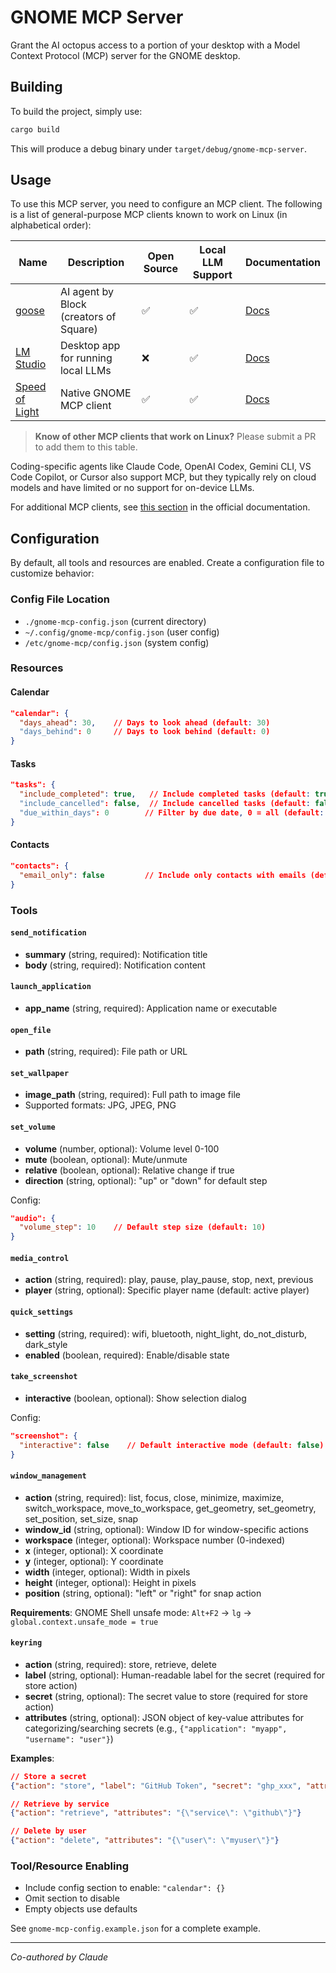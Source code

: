 # GNOME MCP Server

Grant the AI octopus access to a portion of your desktop with a Model Context Protocol (MCP) server for the GNOME desktop.

## Building

To build the project, simply use:

```bash
cargo build
```

This will produce a debug binary under `target/debug/gnome-mcp-server`.

## Usage

To use this MCP server, you need to configure an MCP client. The following is a list of general-purpose MCP clients known to work on Linux (in alphabetical order):

| Name | Description | Open Source | Local LLM Support | Documentation |
|------|-------------|-------------|-------------------|---------------|
| [goose](https://github.com/block/goose) | AI agent by Block (creators of Square) | ✅ | ✅ | [Docs](https://block.github.io/goose/docs/getting-started/using-extensions) |
| [LM Studio](https://lmstudio.ai/) | Desktop app for running local LLMs | ❌ | ✅ | [Docs](https://lmstudio.ai/docs/app/plugins/mcp) |
| [Speed of Light](https://github.com/zugaldia/speedoflight) | Native GNOME MCP client | ✅ | ✅ | [Docs](https://github.com/zugaldia/speedoflight/blob/main/README.md) |

> **Know of other MCP clients that work on Linux?** Please submit a PR to add them to this table.

Coding-specific agents like Claude Code, OpenAI Codex, Gemini CLI, VS Code Copilot, or Cursor also support MCP, but they typically rely on cloud models and have limited or no support for on-device LLMs.

For additional MCP clients, see [this section](https://modelcontextprotocol.io/clients) in the official documentation.

## Configuration

By default, all tools and resources are enabled. Create a configuration file to customize behavior:

### Config File Location
- `./gnome-mcp-config.json` (current directory)
- `~/.config/gnome-mcp/config.json` (user config)
- `/etc/gnome-mcp/config.json` (system config)

### Resources

#### Calendar
```json
"calendar": {
  "days_ahead": 30,    // Days to look ahead (default: 30)
  "days_behind": 0     // Days to look behind (default: 0)
}
```

#### Tasks
```json
"tasks": {
  "include_completed": true,   // Include completed tasks (default: true)
  "include_cancelled": false,  // Include cancelled tasks (default: false)
  "due_within_days": 0        // Filter by due date, 0 = all (default: 0)
}
```

#### Contacts
```json
"contacts": {
  "email_only": false         // Include only contacts with emails (default: false)
}
```

### Tools

#### `send_notification`
- **summary** (string, required): Notification title
- **body** (string, required): Notification content

#### `launch_application`
- **app_name** (string, required): Application name or executable

#### `open_file`
- **path** (string, required): File path or URL

#### `set_wallpaper`
- **image_path** (string, required): Full path to image file
- Supported formats: JPG, JPEG, PNG

#### `set_volume`
- **volume** (number, optional): Volume level 0-100
- **mute** (boolean, optional): Mute/unmute
- **relative** (boolean, optional): Relative change if true
- **direction** (string, optional): "up" or "down" for default step

Config:
```json
"audio": {
  "volume_step": 10    // Default step size (default: 10)
}
```

#### `media_control`
- **action** (string, required): play, pause, play_pause, stop, next, previous
- **player** (string, optional): Specific player name (default: active player)

#### `quick_settings`
- **setting** (string, required): wifi, bluetooth, night_light, do_not_disturb, dark_style
- **enabled** (boolean, required): Enable/disable state

#### `take_screenshot`
- **interactive** (boolean, optional): Show selection dialog

Config:
```json
"screenshot": {
  "interactive": false    // Default interactive mode (default: false)
}
```

#### `window_management`
- **action** (string, required): list, focus, close, minimize, maximize, switch_workspace, move_to_workspace, get_geometry, set_geometry, set_position, set_size, snap
- **window_id** (string, optional): Window ID for window-specific actions
- **workspace** (integer, optional): Workspace number (0-indexed)
- **x** (integer, optional): X coordinate
- **y** (integer, optional): Y coordinate
- **width** (integer, optional): Width in pixels
- **height** (integer, optional): Height in pixels
- **position** (string, optional): "left" or "right" for snap action

**Requirements**: GNOME Shell unsafe mode: `Alt+F2` → `lg` → `global.context.unsafe_mode = true`

#### `keyring`
- **action** (string, required): store, retrieve, delete
- **label** (string, optional): Human-readable label for the secret (required for store action)
- **secret** (string, optional): The secret value to store (required for store action)
- **attributes** (string, optional): JSON object of key-value attributes for categorizing/searching secrets (e.g., `{"application": "myapp", "username": "user"}`)

**Examples**:
```json
// Store a secret
{"action": "store", "label": "GitHub Token", "secret": "ghp_xxx", "attributes": "{\"service\": \"github\", \"user\": \"myuser\"}"}

// Retrieve by service
{"action": "retrieve", "attributes": "{\"service\": \"github\"}"}

// Delete by user
{"action": "delete", "attributes": "{\"user\": \"myuser\"}"}
```

### Tool/Resource Enabling
- Include config section to enable: `"calendar": {}`
- Omit section to disable
- Empty objects use defaults

See `gnome-mcp-config.example.json` for a complete example.

---

*Co-authored by Claude*
